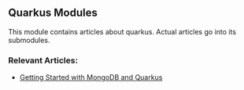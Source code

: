 ## Quarkus Modules

This module contains articles about quarkus. Actual articles go into its submodules. 

### Relevant Articles: 

-  [Getting Started with MongoDB and Quarkus](https://www.baeldung.com/java-quarkus-mongodb)
